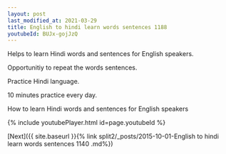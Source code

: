 ```yaml
---
layout: post
last_modified_at: 2021-03-29
title: English to hindi learn words sentences 1188 
youtubeId: BUJx-gojJzQ
---
```

 
 
Helps to learn Hindi words and sentences for English speakers.

Opportunitiy to repeat the words sentences. 

Practice Hindi language. 
 
10 minutes practice every day. 
 
How to learn Hindi words and sentences for English speakers 
 
{% include youtubePlayer.html id=page.youtubeId %}
 
 
[Next]({{ site.baseurl }}{% link  split2/_posts/2015-10-01-English to hindi learn words sentences 1140 .md%})
 
